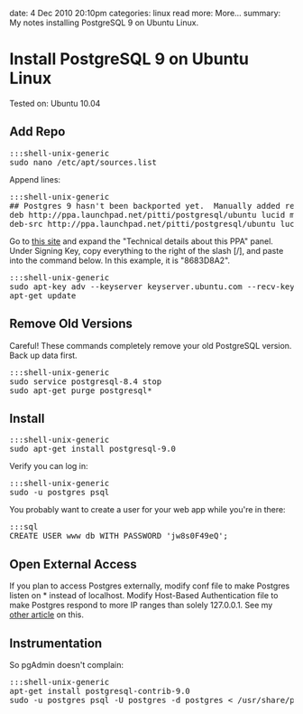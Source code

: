 date: 4 Dec 2010 20:10pm
categories: linux
read more: More&#8230;
summary: My notes installing PostgreSQL 9 on Ubuntu Linux.

# Install PostgreSQL 9 on Ubuntu Linux

Tested on: Ubuntu 10.04

## Add Repo

<pre>:::shell-unix-generic
sudo nano /etc/apt/sources.list
</pre>

Append lines:

<pre>:::shell-unix-generic
## Postgres 9 hasn't been backported yet.  Manually added repos.
deb http://ppa.launchpad.net/pitti/postgresql/ubuntu lucid main 
deb-src http://ppa.launchpad.net/pitti/postgresql/ubuntu lucid main
</pre>

Go to [this site](https://launchpad.net/~pitti/+archive/postgresql) and expand the "Technical details about this PPA" panel.  Under Signing Key, copy everything to the right of the slash \[/\], and paste into the command below.  In this example, it is "8683D8A2".

<pre>:::shell-unix-generic
sudo apt-key adv --keyserver keyserver.ubuntu.com --recv-keys 8683D8A2
apt-get update
</pre>

## Remove Old Versions

Careful!  These commands completely remove your old PostgreSQL version.  Back up data first.

<pre>:::shell-unix-generic
sudo service postgresql-8.4 stop
sudo apt-get purge postgresql*
</pre>

## Install

<pre>:::shell-unix-generic
sudo apt-get install postgresql-9.0
</pre>

Verify you can log in:

<pre>:::shell-unix-generic
sudo -u postgres psql
</pre>

You probably want to create a user for your web app while you're in there:

<pre>:::sql
CREATE USER www_db WITH PASSWORD 'jw8s0F49eQ';
</pre>

## Open External Access

If you plan to access Postgres externally, modify conf file to make Postgres listen on * instead of localhost.  Modify Host-Based Authentication file to make Postgres respond to more IP ranges than solely 127.0.0.1.  See my [other article](/2009/5/25/install-ubuntu-9-04-server-edition-rails-php-passenger-postgresql-and-mysql) on this.

## Instrumentation

So pgAdmin doesn't complain:

<pre>:::shell-unix-generic
apt-get install postgresql-contrib-9.0
sudo -u postgres psql -U postgres -d postgres &lt; /usr/share/postgresql/9.0/contrib/adminpack.sql
</pre>

